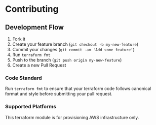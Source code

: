 # Contributing

## Development Flow

1. Fork it
2. Create your feature branch (`git checkout -b my-new-feature`)
3. Commit your changes (`git commit -am 'Add some feature'`)
4. Run ```terraform fmt```
5. Push to the branch (`git push origin my-new-feature`)
6. Create a new Pull Request

### Code Standard

Run ```terraform fmt``` to ensure that your terraform code follows canonical format and style before submitting your pull request.

### Supported Platforms

This terraform module is for provisioning AWS infrastructure only.
